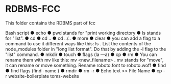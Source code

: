 # RDBMS-FCC
This folder contains the RDBMS part of fcc



Bash script
● echo
● pwd stands for "print working directory
● ls stands for "list".
● cd
● cd ..
● cd ../..
● more <filename>
● clear
● you can add a flag to a command to use it different ways like this: ls <flag> . List the
contents of the node_modules folder in "long list format". Do that by adding the -l flag to
the "list" command.
● mkdir
● touch
● flags (la —a)
● cp
● rm
● You can rename them with mv like this: mv <filename> <new_filename> . mv stands for
"move", it can rename or move something. Rename roboto.font to roboto.woff
● find
● find flags (find -name <filename>)
● rmdir
● rm -r <folder>
● Echo text >> File Name
● cp -r website-boilerplate toms-website
